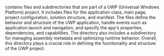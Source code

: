 contains files and subdirectories that are part of a UWP (Universal Windows Platform) project. It includes files for the application class, main page, project configuration, solution structure, and manifest. The files define the behavior and structure of the UWP application, handle events such as application launch and navigation, and specify the app's properties, dependencies, and capabilities. The directory also includes a subdirectory for managing assembly metadata and optimizing runtime behavior. Overall, this directory plays a crucial role in defining the functionality and structure of the UWP project.